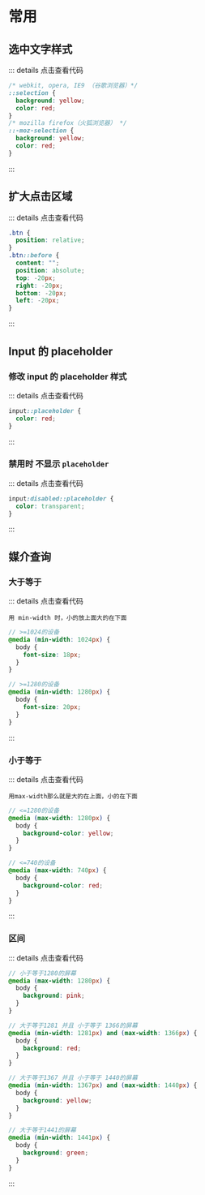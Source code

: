 # 常用

## 选中文字样式

::: details 点击查看代码

```scss
/* webkit, opera, IE9 （谷歌浏览器）*/
::selection {
  background: yellow;
  color: red;
}
/* mozilla firefox（火狐浏览器） */
::-moz-selection {
  background: yellow;
  color: red;
}
```

:::

## 扩大点击区域

::: details 点击查看代码

```scss
.btn {
  position: relative;
}
.btn::before {
  content: "";
  position: absolute;
  top: -20px;
  right: -20px;
  bottom: -20px;
  left: -20px;
}
```

:::

## Input 的 placeholder

### 修改 input 的 placeholder 样式

::: details 点击查看代码

```scss
input::placeholder {
  color: red;
}
```

:::

### 禁用时 不显示 `placeholder`

::: details 点击查看代码

```scss
input:disabled::placeholder {
  color: transparent;
}
```

:::

## 媒介查询

### 大于等于

::: details 点击查看代码

`用 min-width 时，小的放上面大的在下面`

```scss
// >=1024的设备
@media (min-width: 1024px) {
  body {
    font-size: 18px;
  }
}

// >=1280的设备
@media (min-width: 1280px) {
  body {
    font-size: 20px;
  }
}
```

:::

### 小于等于

::: details 点击查看代码

`用max-width那么就是大的在上面，小的在下面`

```scss
// <=1280的设备
@media (max-width: 1280px) {
  body {
    background-color: yellow;
  }
}

// <=740的设备
@media (max-width: 740px) {
  body {
    background-color: red;
  }
}
```

:::

### 区间

::: details 点击查看代码

```scss
// 小于等于1280的屏幕
@media (max-width: 1280px) {
  body {
    background: pink;
  }
}

// 大于等于1281 并且 小于等于 1366的屏幕
@media (min-width: 1281px) and (max-width: 1366px) {
  body {
    background: red;
  }
}

// 大于等于1367 并且 小于等于 1440的屏幕
@media (min-width: 1367px) and (max-width: 1440px) {
  body {
    background: yellow;
  }
}

// 大于等于1441的屏幕
@media (min-width: 1441px) {
  body {
    background: green;
  }
}
```

:::
